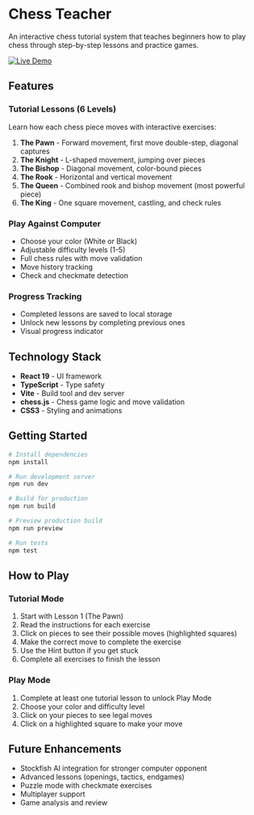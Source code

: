 # Chess Teacher

An interactive chess tutorial system that teaches beginners how to play chess through step-by-step lessons and practice games.

[![Live Demo](https://img.shields.io/badge/demo-live-success)](https://sirugh.github.io/claude-experiments/chess-teacher/)

## Features

### Tutorial Lessons (6 Levels)

Learn how each chess piece moves with interactive exercises:

1. **The Pawn** - Forward movement, first move double-step, diagonal captures
2. **The Knight** - L-shaped movement, jumping over pieces
3. **The Bishop** - Diagonal movement, color-bound pieces
4. **The Rook** - Horizontal and vertical movement
5. **The Queen** - Combined rook and bishop movement (most powerful piece)
6. **The King** - One square movement, castling, and check rules

### Play Against Computer

- Choose your color (White or Black)
- Adjustable difficulty levels (1-5)
- Full chess rules with move validation
- Move history tracking
- Check and checkmate detection

### Progress Tracking

- Completed lessons are saved to local storage
- Unlock new lessons by completing previous ones
- Visual progress indicator

## Technology Stack

- **React 19** - UI framework
- **TypeScript** - Type safety
- **Vite** - Build tool and dev server
- **chess.js** - Chess game logic and move validation
- **CSS3** - Styling and animations

## Getting Started

```bash
# Install dependencies
npm install

# Run development server
npm run dev

# Build for production
npm run build

# Preview production build
npm run preview

# Run tests
npm test
```

## How to Play

### Tutorial Mode

1. Start with Lesson 1 (The Pawn)
2. Read the instructions for each exercise
3. Click on pieces to see their possible moves (highlighted squares)
4. Make the correct move to complete the exercise
5. Use the Hint button if you get stuck
6. Complete all exercises to finish the lesson

### Play Mode

1. Complete at least one tutorial lesson to unlock Play Mode
2. Choose your color and difficulty level
3. Click on your pieces to see legal moves
4. Click on a highlighted square to make your move

## Future Enhancements

- Stockfish AI integration for stronger computer opponent
- Advanced lessons (openings, tactics, endgames)
- Puzzle mode with checkmate exercises
- Multiplayer support
- Game analysis and review
